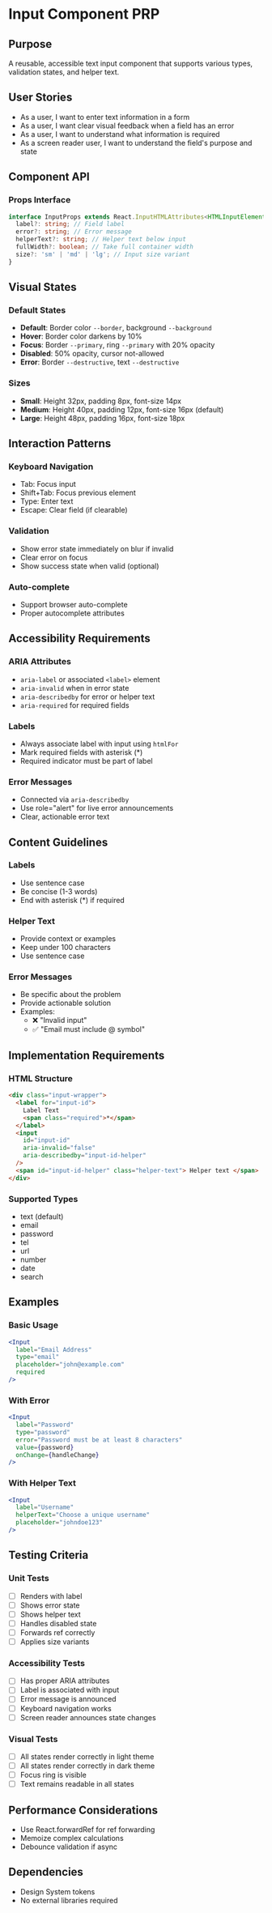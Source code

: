 # Input Component PRP

## Purpose

A reusable, accessible text input component that supports various types, validation states, and helper text.

## User Stories

- As a user, I want to enter text information in a form
- As a user, I want clear visual feedback when a field has an error
- As a user, I want to understand what information is required
- As a screen reader user, I want to understand the field's purpose and state

## Component API

### Props Interface

```typescript
interface InputProps extends React.InputHTMLAttributes<HTMLInputElement> {
  label?: string; // Field label
  error?: string; // Error message
  helperText?: string; // Helper text below input
  fullWidth?: boolean; // Take full container width
  size?: 'sm' | 'md' | 'lg'; // Input size variant
}
```

## Visual States

### Default States

- **Default**: Border color `--border`, background `--background`
- **Hover**: Border color darkens by 10%
- **Focus**: Border `--primary`, ring `--primary` with 20% opacity
- **Disabled**: 50% opacity, cursor not-allowed
- **Error**: Border `--destructive`, text `--destructive`

### Sizes

- **Small**: Height 32px, padding 8px, font-size 14px
- **Medium**: Height 40px, padding 12px, font-size 16px (default)
- **Large**: Height 48px, padding 16px, font-size 18px

## Interaction Patterns

### Keyboard Navigation

- Tab: Focus input
- Shift+Tab: Focus previous element
- Type: Enter text
- Escape: Clear field (if clearable)

### Validation

- Show error state immediately on blur if invalid
- Clear error on focus
- Show success state when valid (optional)

### Auto-complete

- Support browser auto-complete
- Proper autocomplete attributes

## Accessibility Requirements

### ARIA Attributes

- `aria-label` or associated `<label>` element
- `aria-invalid` when in error state
- `aria-describedby` for error or helper text
- `aria-required` for required fields

### Labels

- Always associate label with input using `htmlFor`
- Mark required fields with asterisk (\*)
- Required indicator must be part of label

### Error Messages

- Connected via `aria-describedby`
- Use role="alert" for live error announcements
- Clear, actionable error text

## Content Guidelines

### Labels

- Use sentence case
- Be concise (1-3 words)
- End with asterisk (\*) if required

### Helper Text

- Provide context or examples
- Keep under 100 characters
- Use sentence case

### Error Messages

- Be specific about the problem
- Provide actionable solution
- Examples:
  - ❌ "Invalid input"
  - ✅ "Email must include @ symbol"

## Implementation Requirements

### HTML Structure

```html
<div class="input-wrapper">
  <label for="input-id">
    Label Text
    <span class="required">*</span>
  </label>
  <input
    id="input-id"
    aria-invalid="false"
    aria-describedby="input-id-helper"
  />
  <span id="input-id-helper" class="helper-text"> Helper text </span>
</div>
```

### Supported Types

- text (default)
- email
- password
- tel
- url
- number
- date
- search

## Examples

### Basic Usage

```jsx
<Input
  label="Email Address"
  type="email"
  placeholder="john@example.com"
  required
/>
```

### With Error

```jsx
<Input
  label="Password"
  type="password"
  error="Password must be at least 8 characters"
  value={password}
  onChange={handleChange}
/>
```

### With Helper Text

```jsx
<Input
  label="Username"
  helperText="Choose a unique username"
  placeholder="johndoe123"
/>
```

## Testing Criteria

### Unit Tests

- [ ] Renders with label
- [ ] Shows error state
- [ ] Shows helper text
- [ ] Handles disabled state
- [ ] Forwards ref correctly
- [ ] Applies size variants

### Accessibility Tests

- [ ] Has proper ARIA attributes
- [ ] Label is associated with input
- [ ] Error message is announced
- [ ] Keyboard navigation works
- [ ] Screen reader announces state changes

### Visual Tests

- [ ] All states render correctly in light theme
- [ ] All states render correctly in dark theme
- [ ] Focus ring is visible
- [ ] Text remains readable in all states

## Performance Considerations

- Use React.forwardRef for ref forwarding
- Memoize complex calculations
- Debounce validation if async

## Dependencies

- Design System tokens
- No external libraries required
